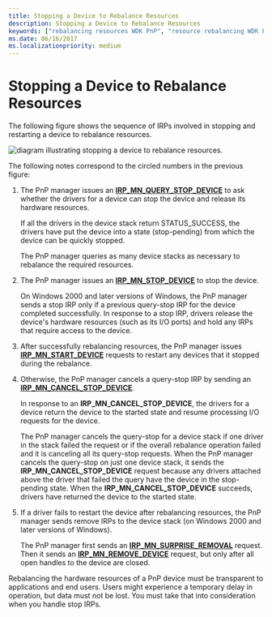 ```yaml
---
title: Stopping a Device to Rebalance Resources
description: Stopping a Device to Rebalance Resources
keywords: ["rebalancing resources WDK PnP", "resource rebalancing WDK PnP", "pausing PnP devices"]
ms.date: 06/16/2017
ms.localizationpriority: medium
---
```


# Stopping a Device to Rebalance Resources





The following figure shows the sequence of IRPs involved in stopping and restarting a device to rebalance resources.

![diagram illustrating stopping a device to rebalance resources.](images/stop-irps.png)

The following notes correspond to the circled numbers in the previous figure:

1.  The PnP manager issues an [**IRP\_MN\_QUERY\_STOP\_DEVICE**](./irp-mn-query-stop-device.md) to ask whether the drivers for a device can stop the device and release its hardware resources.

    If all the drivers in the device stack return STATUS\_SUCCESS, the drivers have put the device into a state (stop-pending) from which the device can be quickly stopped.

    The PnP manager queries as many device stacks as necessary to rebalance the required resources.

2.  The PnP manager issues an [**IRP\_MN\_STOP\_DEVICE**](./irp-mn-stop-device.md) to stop the device.

    On Windows 2000 and later versions of Windows, the PnP manager sends a stop IRP only if a previous query-stop IRP for the device completed successfully. In response to a stop IRP, drivers release the device's hardware resources (such as its I/O ports) and hold any IRPs that require access to the device.

3.  After successfully rebalancing resources, the PnP manager issues [**IRP\_MN\_START\_DEVICE**](./irp-mn-start-device.md) requests to restart any devices that it stopped during the rebalance.

4.  Otherwise, the PnP manager cancels a query-stop IRP by sending an [**IRP\_MN\_CANCEL\_STOP\_DEVICE**](./irp-mn-cancel-stop-device.md).

    In response to an **IRP\_MN\_CANCEL\_STOP\_DEVICE**, the drivers for a device return the device to the started state and resume processing I/O requests for the device.

    The PnP manager cancels the query-stop for a device stack if one driver in the stack failed the request or if the overall rebalance operation failed and it is canceling all its query-stop requests. When the PnP manager cancels the query-stop on just one device stack, it sends the **IRP\_MN\_CANCEL\_STOP\_DEVICE** request because any drivers attached above the driver that failed the query have the device in the stop-pending state. When the **IRP\_MN\_CANCEL\_STOP\_DEVICE** succeeds, drivers have returned the device to the started state.

5.  If a driver fails to restart the device after rebalancing resources, the PnP manager sends remove IRPs to the device stack (on Windows 2000 and later versions of Windows).

    The PnP manager first sends an [**IRP\_MN\_SURPRISE\_REMOVAL**](./irp-mn-surprise-removal.md) request. Then it sends an [**IRP\_MN\_REMOVE\_DEVICE**](./irp-mn-remove-device.md) request, but only after all open handles to the device are closed.

Rebalancing the hardware resources of a PnP device must be transparent to applications and end users. Users might experience a temporary delay in operation, but data must not be lost. You must take that into consideration when you handle stop IRPs.

 

